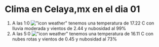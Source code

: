 # Clima en Celaya,mx en el dia 01

1. A las 1:0 !["icon weather"](http://openweathermap.org/img/w/10n.png) tenemos una temperatura de 17.22 C con lluvia moderada y  vientos de 2.44 y nubosidad al 99%
1. A las 5:0 !["icon weather"](http://openweathermap.org/img/w/04n.png) tenemos una temperatura de 16.11 C con nubes rotas y  vientos de 0.45 y nubosidad al 73%
